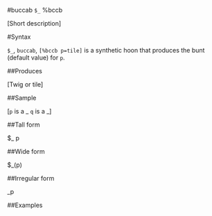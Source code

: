 #buccab `$_` %bccb

[Short description]

#Syntax

`$_`, `buccab`, `[%bccb p=tile]` is a synthetic hoon that
produces the bunt (default value) for `p`.

##Produces

[Twig or tile]

##Sample

[`p` is a _
`q` is a _]

##Tall form

$_  p

##Wide form

$_(p)

##Irregular form

_p

##Examples




